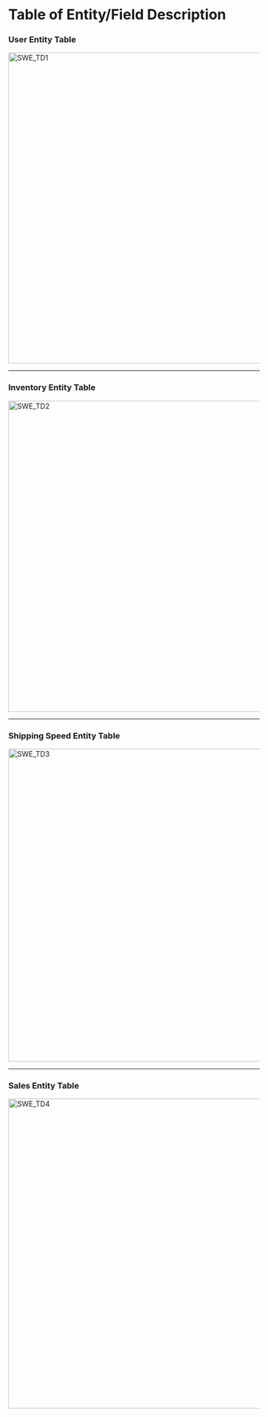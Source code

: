 # Table of Entity/Field Description 
### User Entity Table
<img width="624" alt="SWE_TD1" src="https://github.com/Lcariota/SWE_Project/assets/146140826/aeba706a-8a74-4bae-9ded-b9a0bf72434a">

---

### Inventory Entity Table
<img width="624" alt="SWE_TD2" src="https://github.com/Lcariota/SWE_Project/assets/146140826/002b7ba0-8bb1-4a5d-a6de-9b34e9c7672f">

---
### Shipping Speed Entity Table
<img width="628" alt="SWE_TD3" src="https://github.com/Lcariota/SWE_Project/assets/146140826/1d82c2c6-5042-4f8c-98d1-2bdd02a45e20">

---
### Sales Entity Table
<img width="622" alt="SWE_TD4" src="https://github.com/Lcariota/SWE_Project/assets/146140826/5453362f-0992-42e4-b07f-d5b611c70bc2">
